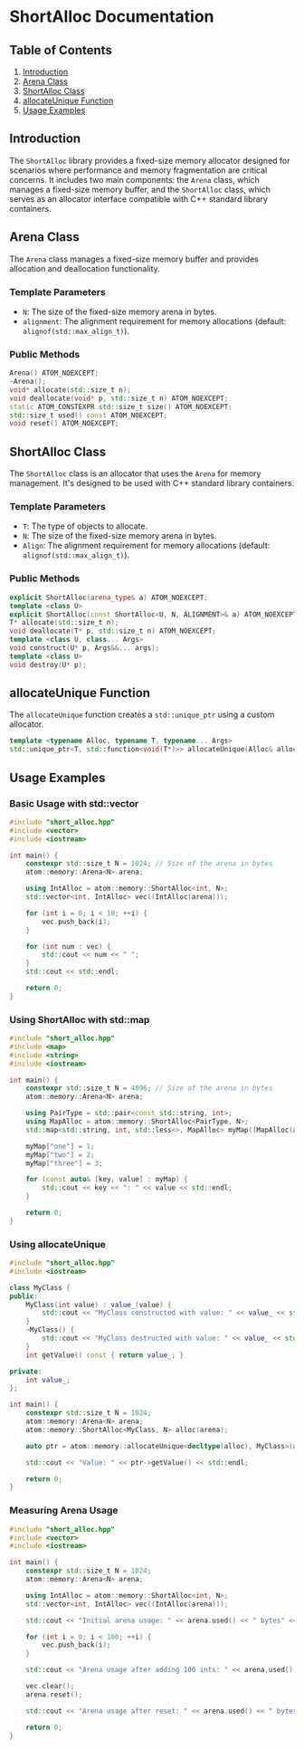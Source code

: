 # ShortAlloc Documentation

## Table of Contents

1. [Introduction](#introduction)
2. [Arena Class](#arena-class)
3. [ShortAlloc Class](#shortalloc-class)
4. [allocateUnique Function](#allocateunique-function)
5. [Usage Examples](#usage-examples)

## Introduction

The `ShortAlloc` library provides a fixed-size memory allocator designed for scenarios where performance and memory fragmentation are critical concerns. It includes two main components: the `Arena` class, which manages a fixed-size memory buffer, and the `ShortAlloc` class, which serves as an allocator interface compatible with C++ standard library containers.

## Arena Class

The `Arena` class manages a fixed-size memory buffer and provides allocation and deallocation functionality.

### Template Parameters

- `N`: The size of the fixed-size memory arena in bytes.
- `alignment`: The alignment requirement for memory allocations (default: `alignof(std::max_align_t)`).

### Public Methods

```cpp
Arena() ATOM_NOEXCEPT;
~Arena();
void* allocate(std::size_t n);
void deallocate(void* p, std::size_t n) ATOM_NOEXCEPT;
static ATOM_CONSTEXPR std::size_t size() ATOM_NOEXCEPT;
std::size_t used() const ATOM_NOEXCEPT;
void reset() ATOM_NOEXCEPT;
```

## ShortAlloc Class

The `ShortAlloc` class is an allocator that uses the `Arena` for memory management. It's designed to be used with C++ standard library containers.

### Template Parameters

- `T`: The type of objects to allocate.
- `N`: The size of the fixed-size memory arena in bytes.
- `Align`: The alignment requirement for memory allocations (default: `alignof(std::max_align_t)`).

### Public Methods

```cpp
explicit ShortAlloc(arena_type& a) ATOM_NOEXCEPT;
template <class U>
explicit ShortAlloc(const ShortAlloc<U, N, ALIGNMENT>& a) ATOM_NOEXCEPT;
T* allocate(std::size_t n);
void deallocate(T* p, std::size_t n) ATOM_NOEXCEPT;
template <class U, class... Args>
void construct(U* p, Args&&... args);
template <class U>
void destroy(U* p);
```

## allocateUnique Function

The `allocateUnique` function creates a `std::unique_ptr` using a custom allocator.

```cpp
template <typename Alloc, typename T, typename... Args>
std::unique_ptr<T, std::function<void(T*)>> allocateUnique(Alloc& alloc, Args&&... args);
```

## Usage Examples

### Basic Usage with std::vector

```cpp
#include "short_alloc.hpp"
#include <vector>
#include <iostream>

int main() {
    constexpr std::size_t N = 1024; // Size of the arena in bytes
    atom::memory::Arena<N> arena;

    using IntAlloc = atom::memory::ShortAlloc<int, N>;
    std::vector<int, IntAlloc> vec((IntAlloc(arena)));

    for (int i = 0; i < 10; ++i) {
        vec.push_back(i);
    }

    for (int num : vec) {
        std::cout << num << " ";
    }
    std::cout << std::endl;

    return 0;
}
```

### Using ShortAlloc with std::map

```cpp
#include "short_alloc.hpp"
#include <map>
#include <string>
#include <iostream>

int main() {
    constexpr std::size_t N = 4096; // Size of the arena in bytes
    atom::memory::Arena<N> arena;

    using PairType = std::pair<const std::string, int>;
    using MapAlloc = atom::memory::ShortAlloc<PairType, N>;
    std::map<std::string, int, std::less<>, MapAlloc> myMap((MapAlloc(arena)));

    myMap["one"] = 1;
    myMap["two"] = 2;
    myMap["three"] = 3;

    for (const auto& [key, value] : myMap) {
        std::cout << key << ": " << value << std::endl;
    }

    return 0;
}
```

### Using allocateUnique

```cpp
#include "short_alloc.hpp"
#include <iostream>

class MyClass {
public:
    MyClass(int value) : value_(value) {
        std::cout << "MyClass constructed with value: " << value_ << std::endl;
    }
    ~MyClass() {
        std::cout << "MyClass destructed with value: " << value_ << std::endl;
    }
    int getValue() const { return value_; }

private:
    int value_;
};

int main() {
    constexpr std::size_t N = 1024;
    atom::memory::Arena<N> arena;
    atom::memory::ShortAlloc<MyClass, N> alloc(arena);

    auto ptr = atom::memory::allocateUnique<decltype(alloc), MyClass>(alloc, 42);

    std::cout << "Value: " << ptr->getValue() << std::endl;

    return 0;
}
```

### Measuring Arena Usage

```cpp
#include "short_alloc.hpp"
#include <vector>
#include <iostream>

int main() {
    constexpr std::size_t N = 1024;
    atom::memory::Arena<N> arena;

    using IntAlloc = atom::memory::ShortAlloc<int, N>;
    std::vector<int, IntAlloc> vec((IntAlloc(arena)));

    std::cout << "Initial arena usage: " << arena.used() << " bytes" << std::endl;

    for (int i = 0; i < 100; ++i) {
        vec.push_back(i);
    }

    std::cout << "Arena usage after adding 100 ints: " << arena.used() << " bytes" << std::endl;

    vec.clear();
    arena.reset();

    std::cout << "Arena usage after reset: " << arena.used() << " bytes" << std::endl;

    return 0;
}
```
